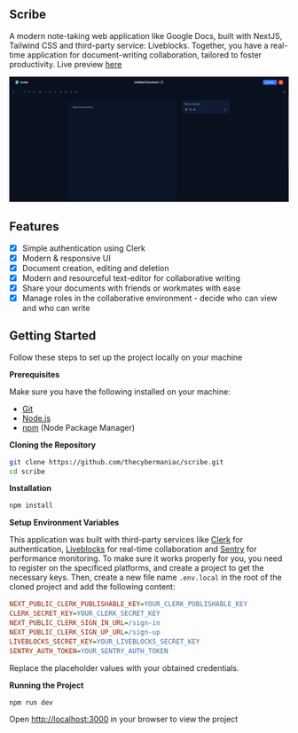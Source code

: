 ## Scribe

A modern note-taking web application like Google Docs, built with NextJS, Tailwind CSS and third-party service: Liveblocks. Together, you have a real-time application for document-writing collaboration, tailored to foster productivity. Live preview [here](https://scribe-ashy.vercel.app)

![Scribe](/public/assets/images/thumbnail.png)

## Features

- [x] Simple authentication using Clerk
- [x] Modern & responsive UI
- [x] Document creation, editing and deletion
- [x] Modern and resourceful text-editor for collaborative writing
- [x] Share your documents with friends or workmates with ease
- [x] Manage roles in the collaborative environment - decide who can view and who can write

## Getting Started

Follow these steps to set up the project locally on your machine

**Prerequisites**

Make sure you have the following installed on your machine:

- [Git](https://git-scm.com/)
- [Node.js](https://nodejs.org/en)
- [npm](https://npmjs.com) (Node Package Manager)

**Cloning the Repository**

```bash
git clone https://github.com/thecybermaniac/scribe.git
cd scribe
```

**Installation**

```bash
npm install
```

**Setup Environment Variables**

This application was built with third-party services like [Clerk](https://clerk.com) for authentication, [Liveblocks](https://liveblocks.io) for real-time collaboration and [Sentry](https://sentry.com) for performance monitoring. To make sure it works properly for you, you need to register on the specificed platforms, and create a project to get the necessary keys. Then, create a new file name `.env.local` in the root of the cloned project and add the following content:

```ini
NEXT_PUBLIC_CLERK_PUBLISHABLE_KEY=YOUR_CLERK_PUBLISHABLE_KEY
CLERK_SECRET_KEY=YOUR_CLERK_SECRET_KEY
NEXT_PUBLIC_CLERK_SIGN_IN_URL=/sign-in
NEXT_PUBLIC_CLERK_SIGN_UP_URL=/sign-up
LIVEBLOCKS_SECRET_KEY=YOUR_LIVEBLOCKS_SECRET_KEY
SENTRY_AUTH_TOKEN=YOUR_SENTRY_AUTH_TOKEN
```

Replace the placeholder values with your obtained credentials.

**Running the Project**

```bash
npm run dev
```

Open [http://localhost:3000](http://localhost:3000) in your browser to view the project